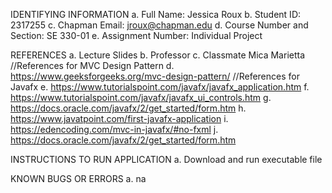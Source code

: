 IDENTIFYING INFORMATION a. Full Name: Jessica Roux b. Student ID: 2317255 c. Chapman Email: jroux@chapman.edu d. Course Number and Section: SE 330-01 e. Assignment Number: Individual Project

REFERENCES a. Lecture Slides b. Professor c. Classmate Mica Marietta //References for MVC Design Pattern d. https://www.geeksforgeeks.org/mvc-design-pattern/ //References for Javafx e. https://www.tutorialspoint.com/javafx/javafx_application.htm f. https://www.tutorialspoint.com/javafx/javafx_ui_controls.htm g. https://docs.oracle.com/javafx/2/get_started/form.htm h. https://www.javatpoint.com/first-javafx-application i. https://edencoding.com/mvc-in-javafx/#no-fxml j. https://docs.oracle.com/javafx/2/get_started/form.htm

INSTRUCTIONS TO RUN APPLICATION a. Download and run executable file

KNOWN BUGS OR ERRORS a. na
